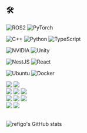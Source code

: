 
## 🛠

![ROS2](https://img.shields.io/badge/ROS2-22314E.svg?style=for-the-badge&logo=ROS&logoColor=white)
![PyTorch](https://img.shields.io/badge/PyTorch-%23EE4C2C.svg?style=for-the-badge&logo=PyTorch&logoColor=white)

![C++](https://img.shields.io/badge/c++-%2300599C.svg?style=for-the-badge&logo=c%2B%2B&logoColor=white)
![Python](https://img.shields.io/badge/PYTHON-3776AB.svg?style=for-the-badge&logo=PYTHON&logoColor=white)
![TypeScript](https://img.shields.io/badge/typescript-%23007ACC.svg?style=for-the-badge&logo=typescript&logoColor=white)

![NVIDIA](https://img.shields.io/badge/nVIDIA-%2376B900.svg?style=for-the-badge&logo=nVIDIA&logoColor=white)
![Unity](https://img.shields.io/badge/unity-%23000000.svg?style=for-the-badge&logo=unity&logoColor=white)

![NestJS](https://img.shields.io/badge/nestjs-%23E0234E.svg?style=for-the-badge&logo=nestjs&logoColor=white)
![React](https://img.shields.io/badge/react-%2320232a.svg?style=for-the-badge&logo=react&logoColor=%2361DAFB)

![Ubuntu](https://img.shields.io/badge/Ubuntu-E95420?style=for-the-badge&logo=ubuntu&logoColor=white)
![Docker](https://img.shields.io/badge/docker-2496ED.svg?style=for-the-badge&logo=docker&logoColor=white)




<div align=left> 
<!--   <br> -->
<!--     <img src="https://img.shields.io/badge/ROS-22314E?style=for-the-badge&logo=ROS&logoColor=white"> -->
<!--     <img src="https://img.shields.io/badge/ROS-22314E.svg?style=for-the-badge&logo=ROS&logoColor=white"> -->
<!--     <img src="https://img.shields.io/badge/C++-00599C?style=for-the-badge&logo=C++&logoColor=white"> -->
<!--     <img src="https://img.shields.io/badge/C++-00599C.svg?style=for-the-badge&logo=C++&logoColor=white"> -->
<!--     <img src="https://img.shields.io/badge/C-A8B9CC?style=for-the-badge&logo=C&logoColor=white"> -->
<!--     <img src="https://img.shields.io/badge/PYTHON-3776AB?style=for-the-badge&logo=PYTHON&logoColor=white"> -->
<!--   <br> -->
    <img src="https://img.shields.io/badge/TypeScript-3178C6?style=for-the-badge&logo=TypeScript&logoColor=white">
    <img src="https://img.shields.io/badge/NestJs-E0234E?style=for-the-badge&logo=NestJS&logoColor=white">
  <br>
    <img src="https://img.shields.io/badge/AWS-FF9900?style=for-the-badge&logo=AmazonAWS&logoColor=white"> 
    <img src="https://img.shields.io/badge/EC2-FF9900?style=for-the-badge&logo=AmazonEC2&logoColor=white">
    <img src="https://img.shields.io/badge/Docker-2496ED?style=for-the-badge&logo=Docker&logoColor=white">
  <br>
    <img src="https://img.shields.io/badge/PostgreSQL-316192?style=for-the-badge&logo=postgresql&logoColor=white">
    <img src="https://img.shields.io/badge/MariaDB-003545?style=for-the-badge&logo=MariaDB&logoColor=white">
    <img src="https://img.shields.io/badge/MySQL-4479A1?style=for-the-badge&logo=MySQL&logoColor=white">
<!--   <br>
    <img src="https://img.shields.io/badge/Go-00ADD8?style=for-the-badge&logo=go&logoColor=white">
    <img src="https://img.shields.io/badge/rust-%23000000.svg?style=for-the-badge&logo=rust&logoColor=white">
    <img src="https://img.shields.io/badge/Flutter-02569B?style=for-the-badge&logo=flutter&logoColor=white"> -->
  <br>
    <img src="https://img.shields.io/badge/React-20232A?style=for-the-badge&logo=react&logoColor=61DAFB">
    <img src="https://img.shields.io/badge/JavaScript-F7DF1E?style=for-the-badge&logo=JavaScript&logoColor=white">
  <br>
</div>

<br>

![refigo's GitHub stats](https://github-readme-stats.vercel.app/api?username=refigo&show_icons=true&theme=dark) 
<!-- ![https://github-readme-stats.vercel.app/api?username=refigo&show_icons=true&theme=dark](https://github-readme-stats.vercel.app/api?username=refigo&show_icons=true&theme=dark) -->

<!-- [![Solved.ac Profile](http://mazassumnida.wtf/api/generate_badge?boj=refigo)](https://solved.ac/refigo) -->
<!-- ![mazandi profile](http://mazandi.herokuapp.com/api?handle=refigo&theme=warm) -->
